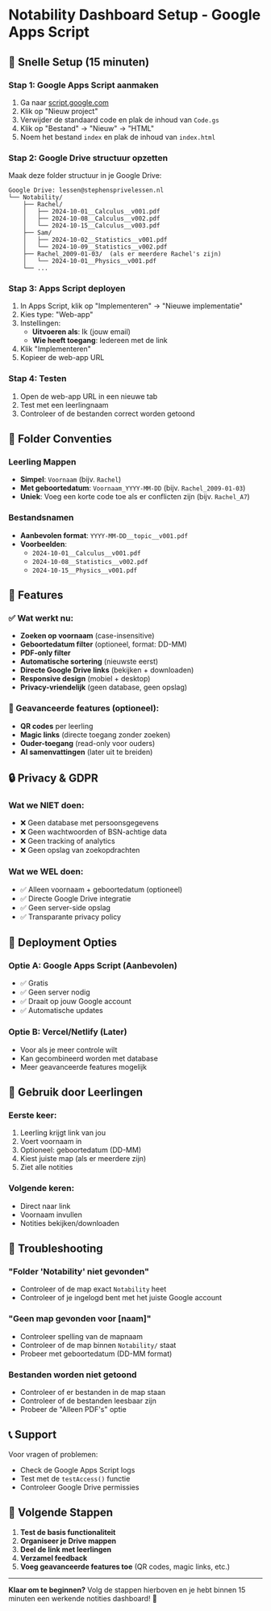 # Notability Dashboard Setup - Google Apps Script

## 🚀 Snelle Setup (15 minuten)

### Stap 1: Google Apps Script aanmaken

1. Ga naar [script.google.com](https://script.google.com)
2. Klik op "Nieuw project"
3. Verwijder de standaard code en plak de inhoud van `Code.gs`
4. Klik op "Bestand" → "Nieuw" → "HTML"
5. Noem het bestand `index` en plak de inhoud van `index.html`

### Stap 2: Google Drive structuur opzetten

Maak deze folder structuur in je Google Drive:

```
Google Drive: lessen@stephensprivelessen.nl
└── Notability/
    ├── Rachel/
    │   ├── 2024-10-01__Calculus__v001.pdf
    │   ├── 2024-10-08__Calculus__v002.pdf
    │   └── 2024-10-15__Calculus__v003.pdf
    ├── Sam/
    │   ├── 2024-10-02__Statistics__v001.pdf
    │   └── 2024-10-09__Statistics__v002.pdf
    ├── Rachel_2009-01-03/  (als er meerdere Rachel's zijn)
    │   └── 2024-10-01__Physics__v001.pdf
    └── ...
```

### Stap 3: Apps Script deployen

1. In Apps Script, klik op "Implementeren" → "Nieuwe implementatie"
2. Kies type: "Web-app"
3. Instellingen:
   - **Uitvoeren als**: Ik (jouw email)
   - **Wie heeft toegang**: Iedereen met de link
4. Klik "Implementeren"
5. Kopieer de web-app URL

### Stap 4: Testen

1. Open de web-app URL in een nieuwe tab
2. Test met een leerlingnaam
3. Controleer of de bestanden correct worden getoond

## 📁 Folder Conventies

### Leerling Mappen
- **Simpel**: `Voornaam` (bijv. `Rachel`)
- **Met geboortedatum**: `Voornaam_YYYY-MM-DD` (bijv. `Rachel_2009-01-03`)
- **Uniek**: Voeg een korte code toe als er conflicten zijn (bijv. `Rachel_A7`)

### Bestandsnamen
- **Aanbevolen format**: `YYYY-MM-DD__topic__v001.pdf`
- **Voorbeelden**:
  - `2024-10-01__Calculus__v001.pdf`
  - `2024-10-08__Statistics__v002.pdf`
  - `2024-10-15__Physics__v001.pdf`

## 🔧 Features

### ✅ Wat werkt nu:
- **Zoeken op voornaam** (case-insensitive)
- **Geboortedatum filter** (optioneel, format: DD-MM)
- **PDF-only filter**
- **Automatische sortering** (nieuwste eerst)
- **Directe Google Drive links** (bekijken + downloaden)
- **Responsive design** (mobiel + desktop)
- **Privacy-vriendelijk** (geen database, geen opslag)

### 🎯 Geavanceerde features (optioneel):
- **QR codes** per leerling
- **Magic links** (directe toegang zonder zoeken)
- **Ouder-toegang** (read-only voor ouders)
- **AI samenvattingen** (later uit te breiden)

## 🔒 Privacy & GDPR

### Wat we NIET doen:
- ❌ Geen database met persoonsgegevens
- ❌ Geen wachtwoorden of BSN-achtige data
- ❌ Geen tracking of analytics
- ❌ Geen opslag van zoekopdrachten

### Wat we WEL doen:
- ✅ Alleen voornaam + geboortedatum (optioneel)
- ✅ Directe Google Drive integratie
- ✅ Geen server-side opslag
- ✅ Transparante privacy policy

## 🚀 Deployment Opties

### Optie A: Google Apps Script (Aanbevolen)
- ✅ Gratis
- ✅ Geen server nodig
- ✅ Draait op jouw Google account
- ✅ Automatische updates

### Optie B: Vercel/Netlify (Later)
- Voor als je meer controle wilt
- Kan gecombineerd worden met database
- Meer geavanceerde features mogelijk

## 📱 Gebruik door Leerlingen

### Eerste keer:
1. Leerling krijgt link van jou
2. Voert voornaam in
3. Optioneel: geboortedatum (DD-MM)
4. Kiest juiste map (als er meerdere zijn)
5. Ziet alle notities

### Volgende keren:
- Direct naar link
- Voornaam invullen
- Notities bekijken/downloaden

## 🔧 Troubleshooting

### "Folder 'Notability' niet gevonden"
- Controleer of de map exact `Notability` heet
- Controleer of je ingelogd bent met het juiste Google account

### "Geen map gevonden voor [naam]"
- Controleer spelling van de mapnaam
- Controleer of de map binnen `Notability/` staat
- Probeer met geboortedatum (DD-MM format)

### Bestanden worden niet getoond
- Controleer of er bestanden in de map staan
- Controleer of de bestanden leesbaar zijn
- Probeer de "Alleen PDF's" optie

## 📞 Support

Voor vragen of problemen:
- Check de Google Apps Script logs
- Test met de `testAccess()` functie
- Controleer Google Drive permissies

## 🎯 Volgende Stappen

1. **Test de basis functionaliteit**
2. **Organiseer je Drive mappen**
3. **Deel de link met leerlingen**
4. **Verzamel feedback**
5. **Voeg geavanceerde features toe** (QR codes, magic links, etc.)

---

**Klaar om te beginnen?** Volg de stappen hierboven en je hebt binnen 15 minuten een werkende notities dashboard! 🎉
